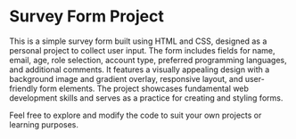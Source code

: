 # Survey Form Project
This is a simple survey form built using HTML and CSS, designed as a personal project to collect user input. The form includes fields for name, email, age, role selection, account type, preferred programming languages, and additional comments. It features a visually appealing design with a background image and gradient overlay, responsive layout, and user-friendly form elements. The project showcases fundamental web development skills and serves as a practice for creating and styling forms.

Feel free to explore and modify the code to suit your own projects or learning purposes.
